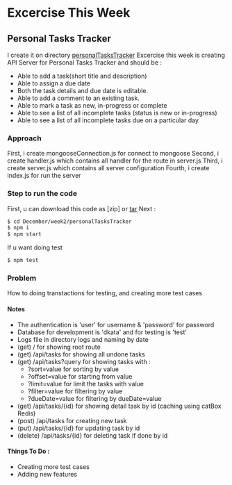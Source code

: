 # Excercise This Week

## Personal Tasks Tracker
I create it on directory [personalTasksTracker]
Excercise this week is creating API Server for Personal Tasks Tracker and should be :
- Able to add a task(short title and description)
- Able to assign a due date
- Both the task details and due date is editable.
- Able to add a comment to an existing task.
- Able to mark a task as new, in-progress or complete
- Able to see a list of all incomplete tasks (status is new or in-progress)
- Able to see a list of all incomplete tasks due on a particular day

### Approach
First, i create mongooseConnection.js for connect to mongoose
Second, i create handler.js which contains all handler for the route in server.js
Third, i create server.js which contains all server configuration
Fourth, i create index.js for run the server

### Step to run the code
First, u can download this code as [zip] or [tar]
Next :
```sh
$ cd December/week2/personalTasksTracker
$ npm i
$ npm start
```
If u want doing test
```sh
$ npm test
```
### Problem
How to doing transtactions for testing, and creating more test cases

#### Notes
- The authentication is 'user' for username & 'password' for password
- Database for development is 'dkata' and for testing is 'test'
- Logs file in directory logs and naming by date
- (get) / for showing root route
- (get) /api/tasks for showing all undone tasks
- (get) /api/tasks?query for showing tasks with :
    - ?sort=value for sorting by value
    - ?offset=value for starting from value
    - ?limit=value for limit the tasks with value
    - ?filter=value for filtering by value
    - ?dueDate=value for filtering by dueDate=value
- (get) /api/tasks/{id} for showing detail task by id (caching using catBox Redis)
- (post) /api/tasks for creating new task
- (put) /api/tasks/{id} for updating task by id
- (delete) /api/tasks/{id} for deleting task if done by id

#### Things To Do :
- Creating more test cases
- Adding new features

[//]:
   [zip]:<https://gitlab.com/figo.fosandy/weeklyexercise/-/archive/master/weeklyexercise-master.zip>
   [tar]:<https://gitlab.com/figo.fosandy/weeklyexercise/-/archive/master/weeklyexercise-master.tar.gz>
   [personalTasksTracker]:<https://gitlab.com/figo.fosandy/weeklyexercise/tree/master/December/week2/personalTasksTracker>